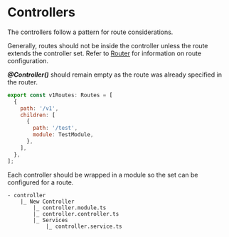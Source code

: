 # Controllers

The controllers follow a pattern for route considerations.

Generally, routes should not be inside the controller unless the route extends the controller set. Refer to [Router](./routes.md) for information on route configuration.

_**@Controller()**_ should remain empty as the route was already specified in the router.

```javascript
export const v1Routes: Routes = [
  {
    path: '/v1',
    children: [
      {
        path: '/test',
        module: TestModule,
      },
    ],
  },
];
```

Each controller should be wrapped in a module so the set can be configured for a route.

```text
- controller
    |_ New Controller
        |_ controller.module.ts
        |_ controller.controller.ts
        |_ Services
            |_ controller.service.ts
```
